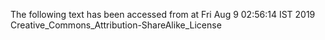 The following text has been accessed from at Fri Aug 9 02:56:14 IST 2019
Creative_Commons_Attribution-ShareAlike_License
